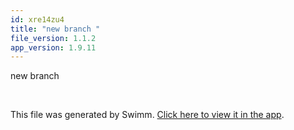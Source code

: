 ```yaml
---
id: xre14zu4
title: "new branch "
file_version: 1.1.2
app_version: 1.9.11
---
```


new branch

<br/>

This file was generated by Swimm. [Click here to view it in the app](http://localhost:5000/repos/Z2l0aHViJTNBJTNBTm9hUmVwbyUzQSUzQU5vYW96ZXI=/docs/xre14zu4).

